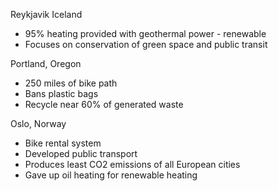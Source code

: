 Reykjavik Iceland
- 95% heating provided with geothermal power - renewable 
- Focuses on conservation of green space and public transit 

Portland, Oregon
- 250 miles of bike path
- Bans plastic bags
- Recycle near 60% of generated waste

Oslo, Norway
- Bike rental system
- Developed public transport
- Produces least CO2 emissions of all European cities
- Gave up oil heating for renewable heating 

